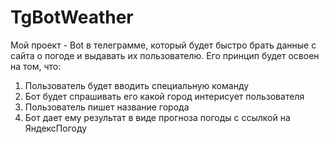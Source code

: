 # TgBotWeather
Мой проект - Bot в телеграмме, который будет быстро брать данные с сайта о погоде и выдавать их пользователю. 
Его принцип будет освоен на том, что: 

1. Пользователь будет вводить специальную команду
2. Бот будет спрашивать его какой город интерисует пользователя
3. Пользователь пишет название города
4. Бот дает ему результат в виде прогноза погоды c ссылкой на ЯндексПогоду
